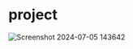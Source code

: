 # project
![Screenshot 2024-07-05 143642](https://github.com/Ashwinkumar26/project/assets/145831269/96728f9c-5b5e-4ad7-bf59-15cfb0dfbafc)
